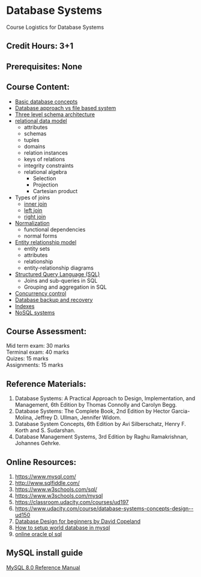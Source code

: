 # Database Systems
Course Logistics for Database Systems

## Credit Hours: 3+1  

## Prerequisites: None

## Course Content:
- [Basic database concepts](markdown/introduction.md)
- [Database approach vs file based system](markdown/introduction.md)
- [Three level schema architecture](markdown/ThreeSchemaArchitecture.md)
- [relational data model](intro2RelationalDatabases.md)
  + attributes
  + schemas
  + tuples
  + domains
  + relation instances
  + keys of relations
  + integrity constraints
  + relational algebra
     - Selection
     - Projection
     - Cartesian product
- Types of joins
  + [inner join](mysql_inner_join.md)
  + [left join](mysql_left_join.md)
  + [right join](mysql_right_join.md)
- [Normalization](markdown/database-normalization.md)
  + functional dependencies
  + normal forms
- [Entity relationship model](tutorialspoint/ERModel.md)
  + entity sets
  + attributes
  + relationship
  + entity-relationship diagrams
- [Structured Query Language (SQL)](30July2021.sql)
  + Joins and sub-queries in SQL
  + Grouping and aggregation in SQL
- [Concurrency control](markdown/concurrency.md)
- [Database backup and recovery](backup.md)
- [Indexes](markdown/indexing.md)
- [NoSQL systems](markdown/nosql.md)

## Course Assessment:  

Mid term exam: 30 marks  
Terminal exam: 40 marks  
Quizes: 15 marks  
Assignments: 15 marks  

## Reference Materials:

1. Database Systems: A Practical Approach to Design, Implementation, and Management, 6th Edition by Thomas Connolly and Carolyn Begg.  
2. Database Systems: The Complete Book, 2nd Edition by Hector Garcia-Molina, Jeffrey D. Ullman, Jennifer Widom.  
3. Database System Concepts, 6th Edition by Avi Silberschatz, Henry F. Korth and S. Sudarshan.  
4. Database Management Systems, 3rd Edition by Raghu Ramakrishnan, Johannes Gehrke.  

## Online Resources:

1. https://www.mysql.com/  
2. http://www.sqlfiddle.com/  
3. https://www.w3schools.com/sql/  
4. https://www.w3schools.com/mysql
5. https://classroom.udacity.com/courses/ud197 
6. https://www.udacity.com/course/database-systems-concepts-design--ud150
7. [Database Design for beginners by David Copeland](https://youtu.be/1VsSXRPEBo0)
8. [How to setup world database in mysql](https://dev.mysql.com/doc/world-setup/en/world-setup-installation.html)
9. [online oracle pl sql](https://livesql.oracle.com/)

## MySQL install guide

[MySQL 8.0 Reference Manual](https://dev.mysql.com/doc/refman/8.0/en/)
